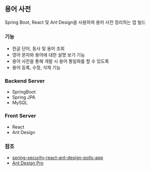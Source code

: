 ## 용어 사전

Spring Boot, React 및 Ant Design을 사용하여 용어 사전 정리하는 앱 빌드

### 기능

- 한글 단어, 동사 및 용어 조회
- 영어 문자와 용어에 대한 설명 보기 기능
- 용어 사전을 통해 개발 시 용어 통일화를 할 수 있도록
- 용어 등록, 수정, 삭제 기능

### Backend Server

- SpringBoot
- Spring JPA
- MySQL

### Front Server

- React
- Ant Design

### 참조

- [spring-security-react-ant-design-polls-app](https://github.com/callicoder/spring-security-react-ant-design-polls-app)
- [Ant Design Pro](https://v2-pro.ant.design/docs/getting-started)
